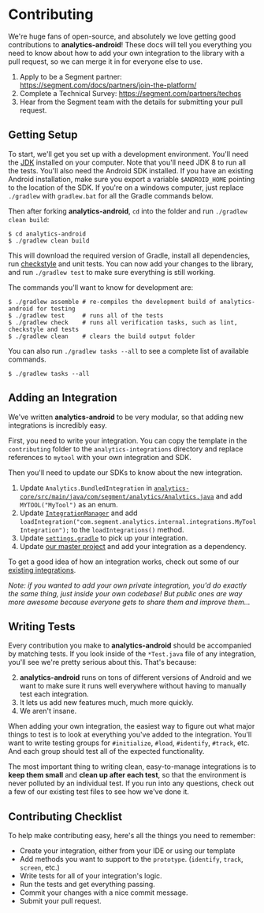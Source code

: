 
# Contributing

We're huge fans of open-source, and absolutely we love getting good contributions to **analytics-android**! These docs will tell you everything you need to know about how to add your own integration to the library with a pull request, so we can merge it in for everyone else to use.

  1. Apply to be a Segment partner: https://segment.com/docs/partners/join-the-platform/
  2. Complete a Technical Survey: https://segment.com/partners/techqs
  3. Hear from the Segment team with the details for submitting your pull request.
  
## Getting Setup

To start, we'll get you set up with a development environment. You'll need the [JDK](http://www.oracle.com/technetwork/java/javase/downloads/index.html) installed on your computer. Note that you'll need JDK 8 to run all the tests. You'll also need the Android SDK installed. If you have an existing Android installation, make sure you export a variable `$ANDROID_HOME` pointing to the location of the SDK. If you're on a windows computer, just replace  `./gradlew` with `gradlew.bat` for all the Gradle commands below.

Then after forking **analytics-android**, `cd` into the folder and run `./gradlew clean build`:

    $ cd analytics-android
    $ ./gradlew clean build

This will download the required version of Gradle, install all dependencies, run [checkstyle](http://checkstyle.sourceforge.net) and unit tests. You can now add your changes to the library, and run `./gradlew test` to make sure everything is still working.

The commands you'll want to know for development are:

    $ ./gradlew assemble # re-compiles the development build of analytics-android for testing
    $ ./gradlew test     # runs all of the tests
    $ ./gradlew check    # runs all verification tasks, such as lint, checkstyle and tests
    $ ./gradlew clean    # clears the build output folder

You can also run `./gradlew tasks --all` to see a complete list of available commands.

    $ ./gradlew tasks --all


## Adding an Integration

We've written **analytics-android** to be very modular, so that adding new integrations is incredibly easy.

First, you need to write your integration. You can copy the template in the `contributing` folder to the `analytics-integrations` directory and replace references to `mytool` with your own integration and SDK.

Then you'll need to update our SDKs to know about the new integration.

1. Update `Analytics.BundledIntegration` in [`analytics-core/src/main/java/com/segment/analytics/Analytics.java`](https://github.com/segmentio/analytics-android/blob/master/analytics-core/src/main/java/com/segment/analytics/Analytics.java) and add `MYTOOL("MyTool")` as an enum.
2. Update [`IntegrationManager`](https://github.com/segmentio/analytics-android/blob/master/analytics-core/src/main/java/com/segment/analytics/IntegrationManager.java) and add `loadIntegration("com.segment.analytics.internal.integrations.MyToolIntegration");` to the `loadIntegrations()` method.
3. Update [`settings.gradle`](https://github.com/segmentio/analytics-android/blob/master/settings.gradle) to pick up your integration.
4. Update [our master project](https://github.com/segmentio/analytics-android/blob/master/analytics/build.gradle) and add your integration as a dependency.

To get a good idea of how an integration works, check out some of our [existing integrations](https://github.com/segmentio/analytics-android/tree/master/analytics-integrations).

_Note: if you wanted to add your own private integration, you'd do exactly the same thing, just inside your own codebase! But public ones are way more awesome because everyone gets to share them and improve them..._


## Writing Tests

Every contribution you make to **analytics-android** should be accompanied by matching tests. If you look inside of the `*Test.java` file of any integration, you'll see we're pretty serious about this. That's because:

2. **analytics-android** runs on tons of different versions of Android and we want to make sure it runs well everywhere without having to manually test each integration.
3. It lets us add new features much, much more quickly.
1. We aren't insane.

When adding your own integration, the easiest way to figure out what major things to test is to look at everything you've added to the integration. You'll want to write testing groups for `#initialize`, `#load`, `#identify`, `#track`, etc. And each group should test all of the expected functionality.

The most important thing to writing clean, easy-to-manage integrations is to **keep them small** and **clean up after each test**, so that the environment is never polluted by an individual test.
If you run into any questions, check out a few of our existing test files to see how we've done it.

## Contributing Checklist

To help make contributing easy, here's all the things you need to remember:

- Create your integration, either from your IDE or using our template
- Add methods you want to support to the `prototype`. (`identify`, `track`, `screen`, etc.)
- Write tests for all of your integration's logic.
- Run the tests and get everything passing.
- Commit your changes with a nice commit message.
- Submit your pull request.
